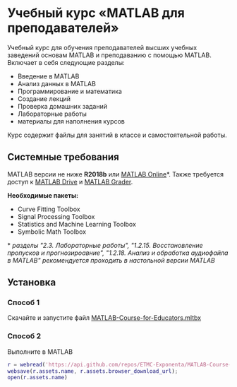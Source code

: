 # Учебный курс «MATLAB для преподавателей»

Учебный курс для обучения преподавателей высших учебных заведений основам MATLAB и преподаванию с помощью MATLAB. Включает в себя следующие разделы:

- Введение в MATLAB
- Анализ данных в MATLAB
- Программирование и математика
- Создание лекций
- Проверка домашних заданий
- Лабораторные работы
- материалы для наполнения курсов

Курс содержит файлы для занятий в классе и самостоятельной работы.

## Системные требования

MATLAB версии не ниже **R2018b** или [MATLAB Online](https://matlab.mathworks.com/)\*. Также требуется доступ к [MATLAB Drive](https://drive.matlab.com/) и [MATLAB Grader](https://grader.mathworks.com/).

**Необходимые пакеты:**
- Curve Fitting Toolbox
- Signal Processing Toolbox
- Statistics and Machine Learning Toolbox
- Symbolic Math Toolbox

\* *разделы "2.3. Лабораторные работы", "1.2.15. Восстановление пропусков и прогнозироавние", "1.2.18. Анализ и обработка аудиофайла в MATLAB" рекомендуется проходить в настольной версии MATLAB*

## Установка

### Способ 1

Скачайте и запустите файл [MATLAB-Course-for-Educators.mltbx](https://github.com/ETMC-Exponenta/MATLAB-Course-for-Educators/raw/master/MATLAB-Course-for-Educators.mltbx)

### Способ 2

Выполните в MATLAB
```MATLAB
r = webread('https://api.github.com/repos/ETMC-Exponenta/MATLAB-Course-for-Educators/releases/latest');
websave(r.assets.name, r.assets.browser_download_url);
open(r.assets.name)
```